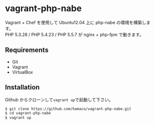 # vagrant-php-nabe

Vagrant + Chef を使用して Ubuntu12.04 上に php-nabe の環境を構築します。  
PHP 5.3.28 / PHP 5.4.23 / PHP 5.5.7 が nginx + php-fpm で動きます。

## Requirements

- Git
- Vagrant
- VirtualBox

## Installation

Github からクローンして``vagrant up``で起動して下さい。

```bash
$ git clone https://github.com/hamaco/vagrant-php-nabe.git
$ cd vagrant-php-nabe
$ vagrant up
```
